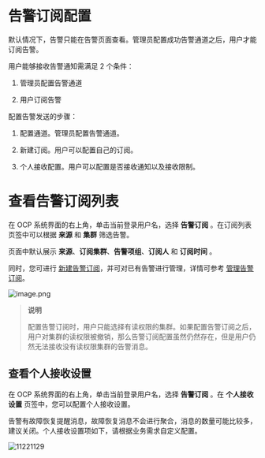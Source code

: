 # 告警订阅配置

默认情况下，告警只能在告警页面查看。管理员配置成功告警通道之后，用户才能订阅告警。

用户能够接收告警通知需满足 2 个条件：

1. 管理员配置告警通道

2. 用户订阅告警

配置告警发送的步骤：

1. 配置通道。管理员配置告警通道。

2. 新建订阅。用户可以配置自己的订阅。

3. 个人接收配置。用户可以配置是否接收通知以及接收限制。

# 查看告警订阅列表

在 OCP 系统界面的右上角，单击当前登录用户名，选择 **告警订阅** 。在订阅列表页签中可以根据 **来源** 和 **集群** 筛选告警。

页面中默认展示 **来源**、**订阅集群**、**告警项组**、**订阅人** 和 **订阅时间** 。

同时，您可进行 [新建告警订阅](../../10.alert-management/20.new-alarm-notification.md)，并可对已有告警进行管理，详情可参考 [管理告警订阅](../../10.alert-management/21.manage-alert-subscriptions.md)。

![image.png](https://obbusiness-private.oss-cn-shanghai.aliyuncs.com/doc/img/ocp/Image%2038.png)

> **说明**
>
> 配置告警订阅时，用户只能选择有读权限的集群。如果配置告警订阅之后，用户对集群的读权限被撤销，那么告警订阅配置虽然仍然存在，但是用户仍然无法接收没有读权限集群的告警消息。

## 查看个人接收设置

在 OCP 系统界面的右上角，单击当前登录用户名，选择 **告警订阅** 。在 **个人接收设置** 页签中，您可以配置个人接收设置。

告警有故障恢复提醒消息，故障恢复消息不会进行聚合，消息的数量可能比较多，建议关闭。个人接收设置项如下，请根据业务需求自定义配置。

![11221129](https://help-static-aliyun-doc.aliyuncs.com/assets/img/zh-CN/7006987361/p355705.png)
